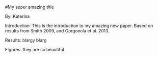 #My super amazing title

By: Katerina

Introduction: This is the introduction to my amazing new paper.
Based on results from Smith 2009, and Gorgonola et al. 2013. 

Results:
blargy blarg

Figures: they are so beautiful
